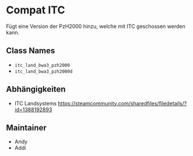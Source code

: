 # Compat ITC

Fügt eine Version der PzH2000 hinzu, welche mit ITC geschossen werden kann.

## Class Names

- `itc_land_bwa3_pzh2000`
- `itc_land_bwa3_pzh2000d`

## Abhängigkeiten

- ITC Landsystems <https://steamcommunity.com/sharedfiles/filedetails/?id=1388192893>

## Maintainer

- Andy
- Addi

